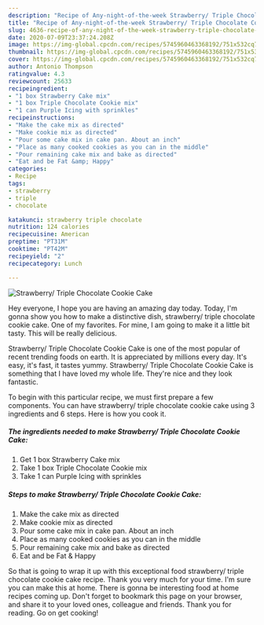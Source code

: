 ```yaml
---
description: "Recipe of Any-night-of-the-week Strawberry/ Triple Chocolate Cookie Cake"
title: "Recipe of Any-night-of-the-week Strawberry/ Triple Chocolate Cookie Cake"
slug: 4636-recipe-of-any-night-of-the-week-strawberry-triple-chocolate-cookie-cake
date: 2020-07-09T23:37:24.208Z
image: https://img-global.cpcdn.com/recipes/5745960463368192/751x532cq70/strawberry-triple-chocolate-cookie-cake-recipe-main-photo.jpg
thumbnail: https://img-global.cpcdn.com/recipes/5745960463368192/751x532cq70/strawberry-triple-chocolate-cookie-cake-recipe-main-photo.jpg
cover: https://img-global.cpcdn.com/recipes/5745960463368192/751x532cq70/strawberry-triple-chocolate-cookie-cake-recipe-main-photo.jpg
author: Antonio Thompson
ratingvalue: 4.3
reviewcount: 25633
recipeingredient:
- "1 box Strawberry Cake mix"
- "1 box Triple Chocolate Cookie mix"
- "1 can Purple Icing with sprinkles"
recipeinstructions:
- "Make the cake mix as directed"
- "Make cookie mix as directed"
- "Pour some cake mix in cake pan. About an inch"
- "Place as many cooked cookies as you can in the middle"
- "Pour remaining cake mix and bake as directed"
- "Eat and be Fat &amp; Happy"
categories:
- Recipe
tags:
- strawberry
- triple
- chocolate

katakunci: strawberry triple chocolate 
nutrition: 124 calories
recipecuisine: American
preptime: "PT31M"
cooktime: "PT42M"
recipeyield: "2"
recipecategory: Lunch

---
```



![Strawberry/ Triple Chocolate Cookie Cake](https://img-global.cpcdn.com/recipes/5745960463368192/751x532cq70/strawberry-triple-chocolate-cookie-cake-recipe-main-photo.jpg)

Hey everyone, I hope you are having an amazing day today. Today, I'm gonna show you how to make a distinctive dish, strawberry/ triple chocolate cookie cake. One of my favorites. For mine, I am going to make it a little bit tasty. This will be really delicious.



Strawberry/ Triple Chocolate Cookie Cake is one of the most popular of recent trending foods on earth. It is appreciated by millions every day. It's easy, it's fast, it tastes yummy. Strawberry/ Triple Chocolate Cookie Cake is something that I have loved my whole life. They're nice and they look fantastic.


To begin with this particular recipe, we must first prepare a few components. You can have strawberry/ triple chocolate cookie cake using 3 ingredients and 6 steps. Here is how you cook it.

<!--inarticleads1-->

##### The ingredients needed to make Strawberry/ Triple Chocolate Cookie Cake:

1. Get 1 box Strawberry Cake mix
1. Take 1 box Triple Chocolate Cookie mix
1. Take 1 can Purple Icing with sprinkles




<!--inarticleads2-->

##### Steps to make Strawberry/ Triple Chocolate Cookie Cake:

1. Make the cake mix as directed
1. Make cookie mix as directed
1. Pour some cake mix in cake pan. About an inch
1. Place as many cooked cookies as you can in the middle
1. Pour remaining cake mix and bake as directed
1. Eat and be Fat &amp; Happy




So that is going to wrap it up with this exceptional food strawberry/ triple chocolate cookie cake recipe. Thank you very much for your time. I'm sure you can make this at home. There is gonna be interesting food at home recipes coming up. Don't forget to bookmark this page on your browser, and share it to your loved ones, colleague and friends. Thank you for reading. Go on get cooking!
